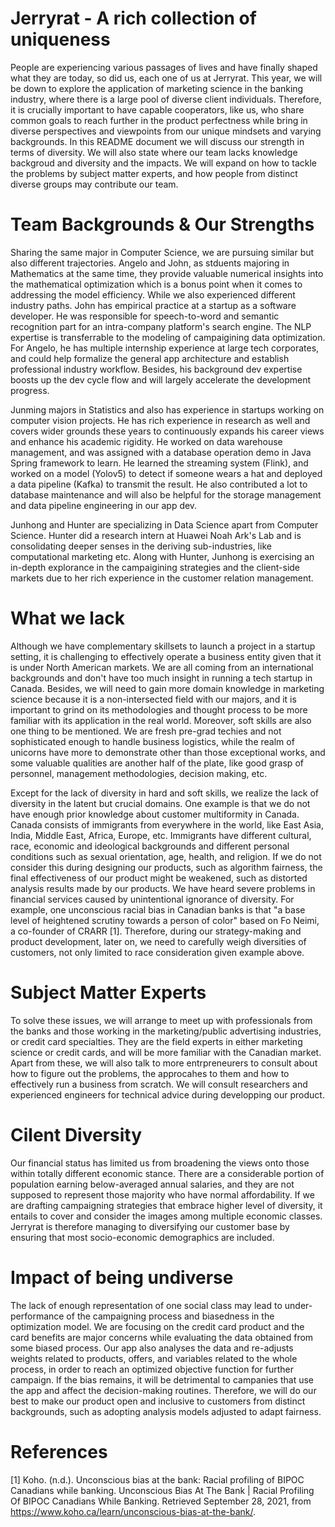 
# Jerryrat - A rich collection of uniqueness

People are experiencing various passages of lives and have finally shaped what they are today, so did us, each one of us at Jerryrat. This year, we will be down to explore the application of marketing science in the banking industry, where there is a large pool of diverse client individuals. Therefore, it is crucially important to have capable cooperators, like us, who share common goals to reach further in the product perfectness while bring in diverse perspectives and viewpoints from our unique mindsets and varying backgrounds. In this README document we will discuss our strength in terms of diversity. We will also state where our team lacks knowledge backgroud and diversity and the impacts. We will expand on how to tackle the problems by subject matter experts, and how people from distinct diverse groups may contribute our team.

# Team Backgrounds & Our Strengths

Sharing the same major in Computer Science, we are pursuing similar but also different trajectories. Angelo and John, as stduents majoring in Mathematics at the same time, they provide valuable numerical insights into the mathematical optimization which is a bonus point when it comes to addressing the model efficiency. While we also experienced different industry paths. John has empirical practice at a startup as a software developer. He was responsible for speech-to-word and semantic recognition part for an intra-company platform's search engine. The NLP expertise is transferrable to the modeling of campaigining data optimization. For Angelo, he has multiple internship experience at large tech corporates, and could help formalize the general app architecture and establish professional industry workflow. Besides, his background dev expertise boosts up the dev cycle flow and will largely accelerate the development progress.

Junming majors in Statistics and also has experience in startups working on computer vision projects. He has rich experience in research as well and covers wider grounds these years to continuously expands his career views and enhance his academic rigidity. He worked on data warehouse management, and was assigned with a database operation demo in Java Spring framework to learn. He learned the streaming system (Flink), and worked on a model (Yolov5) to detect if someone wears a hat and deployed a data pipeline (Kafka) to transmit the result. He also contributed a lot to database maintenance and will also be helpful for the storage management and data pipeline engineering in our app dev.

Junhong and Hunter are specializing in Data Science apart from Computer Science. Hunter did a research intern at Huawei Noah Ark's Lab and is consolidating deeper senses in the deriving sub-industries, like computational marketing etc. Along with Hunter, Junhong is exercising an in-depth explorance in the campaigining strategies and the client-side markets due to her rich experience in the customer relation management.

# What we lack

Although we have complementary skillsets to launch a project in a startup setting, it is challenging to effectively operate a business entity given that it is under North American markets. We are all coming from an international backgrounds and don't have too much insight in running a tech startup in Canada. Besides, we will need to gain more domain knowledge in marketing science because it is a non-intersected field with our majors, and it is important to grind on its methodologies and thought process to be more familiar with its application in the real world. Moreover, soft skills are also one thing to be mentioned. We are fresh pre-grad techies and not sophisticated enough to handle business logistics, while the realm of unicorns have more to demonstrate other than those exceptional works, and some valuable qualities are another half of the plate, like good grasp of personnel, management methodologies, decision making, etc.

Except for the lack of diversity in hard and soft skills, we realize the lack of diversity in the latent but crucial domains. One example is that we do not have enough prior knowledge about customer multiformity in Canada. Canada consists of immigrants from everywhere in the world, like East Asia, India, Middle East, Africa, Europe, etc. Immigrants have different cultural, race, economic and ideological backgrounds and different personal conditions such as sexual orientation, age, health, and religion. If we do not consider this during designing our products, such as algorithm fairness, the final effectiveness of our product might be weakened, such as distorted analysis results made by our products. We have heard severe problems in financial services caused by unintentional ignorance of diversity. For example, one unconscious racial bias in Canadian banks is that "a base level of heightened scrutiny towards a person of color" based on Fo Neimi, a co-founder of CRARR [1]. Therefore, during our strategy-making and product development, later on, we need to carefully weigh diversities of customers, not only limited to race consideration given example above.

# Subject Matter Experts

To solve these issues, we will arrange to meet up with professionals from the banks and those working in the marketing/public advertising industries, or credit card specialties. They are the field experts in either marketing science or credit cards, and will be more familiar with the Canadian market. Apart from these, we will also talk to more entrpreneurers to consult about how to figure out the problems, the approcahes to them and how to effectively run a business from scratch. We will consult researchers and experienced engineers for technical advice during developping our product.

# Cilent Diversity

Our financial status has limited us from broadening the views onto those within totally different economic stance. There are a considerable portion of population earning below-averaged annual salaries, and they are not supposed to represent those majority who have normal affordability. If we are drafting campaigning strategies that embrace higher level of diversity, it entails to cover and consider the images among multiple economic classes. Jerryrat is therefore managing to diversifying our customer base by ensuring that most socio-economic demographics are included.

# Impact of being undiverse

The lack of enough representation of one social class may lead to under-performance of the campaigning process and biasedness in the optimization model. We are focusing on the credit card product and the card benefits are major concerns while evaluating the data obtained from some biased process. Our app also analyses the data and re-adjusts weights related to products, offers, and variables related to the whole process, in order to reach an optimized objective function for further campaign. If the bias remains, it will be detrimental to campanies that use the app and affect the decision-making routines. Therefore, we will do our best to make our product open and inclusive to customers from distinct backgrounds, such as adopting analysis models adjusted to adapt fairness.

# References
[1] Koho. (n.d.). Unconscious bias at the bank: Racial profiling of BIPOC Canadians while banking. Unconscious Bias At The Bank | Racial Profiling Of BIPOC Canadians While Banking. Retrieved September 28, 2021, from https://www.koho.ca/learn/unconscious-bias-at-the-bank/. 

